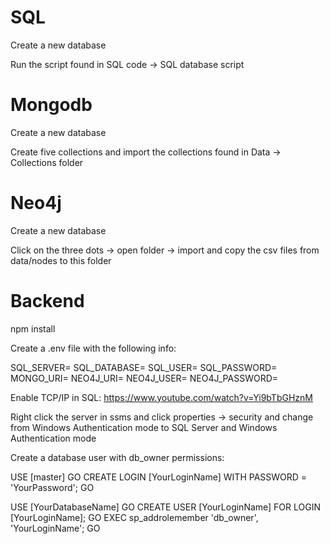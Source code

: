 # SQL

Create a new database

Run the script found in SQL code -> SQL database script

# Mongodb

Create a new database

Create five collections and import the collections found in Data -> Collections folder

# Neo4j

Create a new database

Click on the three dots -> open folder -> import and copy the csv files from data/nodes to this folder

# Backend

npm install

Create a .env file with the following info:

SQL_SERVER=
SQL_DATABASE=
SQL_USER=
SQL_PASSWORD=
MONGO_URI=
NEO4J_URI=
NEO4J_USER=
NEO4J_PASSWORD=

Enable TCP/IP in SQL: https://www.youtube.com/watch?v=Yi9bTbGHznM

Right click the server in ssms and click properties -> security and change from Windows Authentication mode to SQL Server and Windows Authentication mode

Create a database user with db_owner permissions:

USE [master]
GO
CREATE LOGIN [YourLoginName] WITH PASSWORD = 'YourPassword';
GO

USE [YourDatabaseName]
GO
CREATE USER [YourLoginName] FOR LOGIN [YourLoginName];
GO
EXEC sp_addrolemember 'db_owner', 'YourLoginName';
GO
